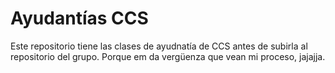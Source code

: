 # Ayudantías CCS

Este repositorio tiene las clases de ayudnatía de CCS antes de subirla al repositorio del grupo. Porque em da vergüenza que vean mi proceso, jajajja.
